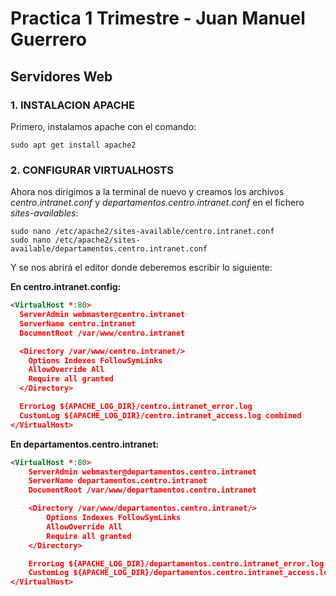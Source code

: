 # Practica 1 Trimestre - Juan Manuel Guerrero
## Servidores Web

### 1. INSTALACION APACHE
Primero, instalamos apache con el comando:
```linux
sudo apt get install apache2
```

### 2. CONFIGURAR VIRTUALHOSTS
Ahora nos dirigimos a la terminal de nuevo y creamos los archivos _centro.intranet.conf_ y _departamentos.centro.intranet.conf_
en el fichero _sites-availables_:
```linux
sudo nano /etc/apache2/sites-available/centro.intranet.conf
sudo nano /etc/apache2/sites-available/departamentos.centro.intranet.conf
```
Y se nos abrirá el editor donde deberemos escribir lo siguiente:

**En centro.intranet.config:**
```xml                                                                            
<VirtualHost *:80>
  ServerAdmin webmaster@centro.intranet
  ServerName centro.intranet
  DocumentRoot /var/www/centro.intranet

  <Directory /var/www/centro.intranet/>
    Options Indexes FollowSymLinks
    AllowOverride All
    Require all granted
  </Directory>

  ErrorLog ${APACHE_LOG_DIR}/centro.intranet_error.log
  CustomLog ${APACHE_LOG_DIR}/centro.intranet_access.log combined
</VirtualHost>
```

**En departamentos.centro.intranet:**
```xml                                                                            
<VirtualHost *:80>
    ServerAdmin webmaster@departamentos.centro.intranet
    ServerName departamentos.centro.intranet
    DocumentRoot /var/www/departamentos.centro.intranet

    <Directory /var/www/departamentos.centro.intranet/>
        Options Indexes FollowSymLinks
        AllowOverride All
        Require all granted
    </Directory>

    ErrorLog ${APACHE_LOG_DIR}/departamentos.centro.intranet_error.log
    CustomLog ${APACHE_LOG_DIR}/departamentos.centro.intranet_access.log combined
</VirtualHost>
```
